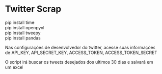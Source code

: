 <h1>Twitter Scrap</h1>
pip install time <br>
pip install openpyxl <br>
pip install tweepy <br>
pip install pandas <br>

Nas configurações de desenvolvedor do twitter, acesse suas informações
de API_KEY, API_SECRET_KEY, ACCESS_TOKEN, ACCESS_TOKEN_SECRET <br>

O script irá buscar os tweets desejados dos ultimos 30 dias e salvará em um excel

